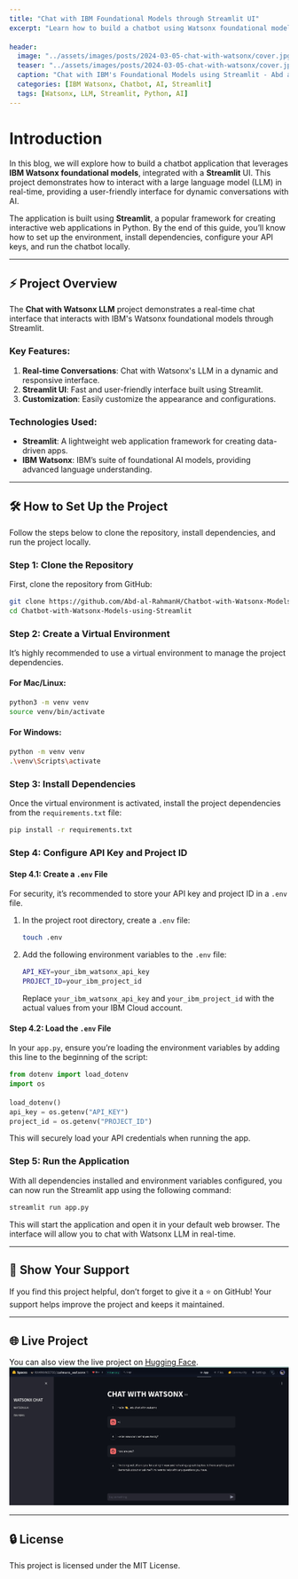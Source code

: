 ```yaml
---
title: "Chat with IBM Foundational Models through Streamlit UI"
excerpt: "Learn how to build a chatbot using Watsonx foundational models, integrated with a Streamlit user interface."

header:
  image: "../assets/images/posts/2024-03-05-chat-with-watsonx/cover.jpg"
  teaser: "../assets/images/posts/2024-03-05-chat-with-watsonx/cover.jpg"
  caption: "Chat with IBM's Foundational Models using Streamlit - Abd al-Rahman"
  categories: [IBM Watsonx, Chatbot, AI, Streamlit]
  tags: [Watsonx, LLM, Streamlit, Python, AI]
---
```


# Introduction

In this blog, we will explore how to build a chatbot application that leverages **IBM Watsonx foundational models**, integrated with a **Streamlit** UI. This project demonstrates how to interact with a large language model (LLM) in real-time, providing a user-friendly interface for dynamic conversations with AI.

The application is built using **Streamlit**, a popular framework for creating interactive web applications in Python. By the end of this guide, you’ll know how to set up the environment, install dependencies, configure your API keys, and run the chatbot locally.

---

## ⚡ Project Overview

The **Chat with Watsonx LLM** project demonstrates a real-time chat interface that interacts with IBM's Watsonx foundational models through Streamlit.

### Key Features:
1. **Real-time Conversations**: Chat with Watsonx's LLM in a dynamic and responsive interface.
2. **Streamlit UI**: Fast and user-friendly interface built using Streamlit.
3. **Customization**: Easily customize the appearance and configurations.

### Technologies Used:
- **Streamlit**: A lightweight web application framework for creating data-driven apps.
- **IBM Watsonx**: IBM’s suite of foundational AI models, providing advanced language understanding.

---

## 🛠️ How to Set Up the Project

Follow the steps below to clone the repository, install dependencies, and run the project locally.

### Step 1: Clone the Repository

First, clone the repository from GitHub:

```bash
git clone https://github.com/Abd-al-RahmanH/Chatbot-with-Watsonx-Models-using-Streamlit.git
cd Chatbot-with-Watsonx-Models-using-Streamlit
```

### Step 2: Create a Virtual Environment

It’s highly recommended to use a virtual environment to manage the project dependencies.

#### For Mac/Linux:

```bash
python3 -m venv venv
source venv/bin/activate
```

#### For Windows:

```bash
python -m venv venv
.\venv\Scripts\activate
```

### Step 3: Install Dependencies

Once the virtual environment is activated, install the project dependencies from the `requirements.txt` file:

```bash
pip install -r requirements.txt
```

### Step 4: Configure API Key and Project ID

#### Step 4.1: Create a `.env` File

For security, it’s recommended to store your API key and project ID in a `.env` file.

1. In the project root directory, create a `.env` file:

   ```bash
   touch .env
   ```

2. Add the following environment variables to the `.env` file:

   ```bash
   API_KEY=your_ibm_watsonx_api_key
   PROJECT_ID=your_ibm_project_id
   ```

   Replace `your_ibm_watsonx_api_key` and `your_ibm_project_id` with the actual values from your IBM Cloud account.

#### Step 4.2: Load the `.env` File

In your `app.py`, ensure you’re loading the environment variables by adding this line to the beginning of the script:

```python
from dotenv import load_dotenv
import os

load_dotenv()
api_key = os.getenv("API_KEY")
project_id = os.getenv("PROJECT_ID")
```

This will securely load your API credentials when running the app.

### Step 5: Run the Application

With all dependencies installed and environment variables configured, you can now run the Streamlit app using the following command:

```bash
streamlit run app.py
```

This will start the application and open it in your default web browser. The interface will allow you to chat with Watsonx LLM in real-time.

---

## 🚀 Show Your Support

If you find this project helpful, don’t forget to give it a ⭐ on GitHub! Your support helps improve the project and keeps it maintained.

--- 

## 🌐 Live Project

You can also view the live project on [Hugging Face](https://huggingface.co/spaces/RAHMAN00700/rahmans_watsonx).
![](../assets/images/posts/2024-03-05-chat-with-watsonx/1.jpg)

---

## 🔒 License

This project is licensed under the MIT License.

 
